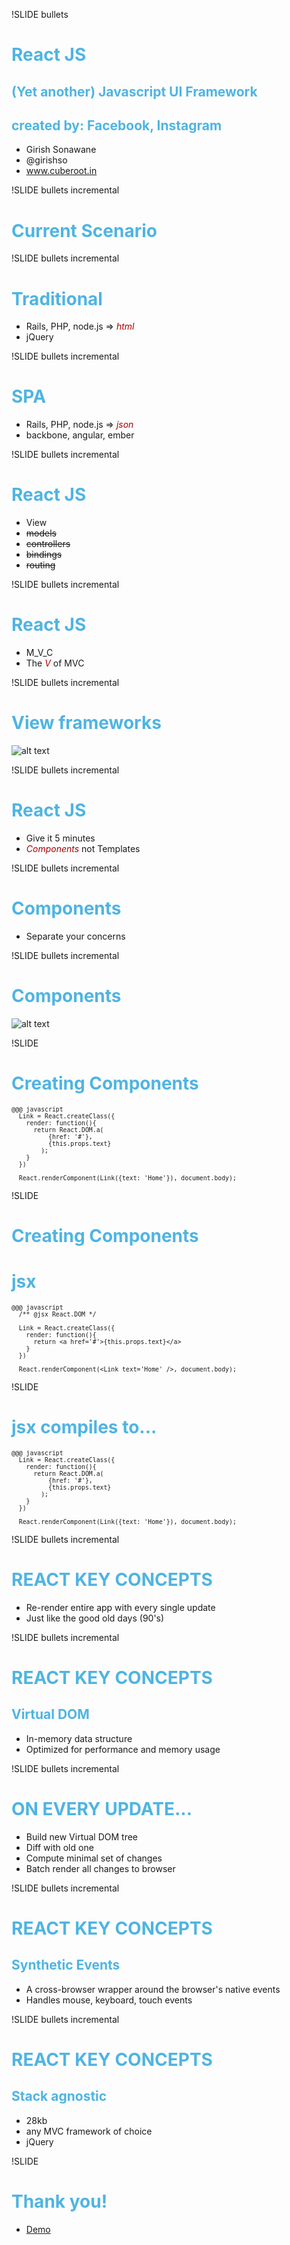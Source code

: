 <style>
.content {
  color: black;
}
.slide{
background: rgb(254,255,255);
background: -moz-linear-gradient(-45deg,  rgba(254,255,255,1) 0%, rgba(210,235,249,1) 100%);
background: -webkit-gradient(linear, left top, right bottom, color-stop(0%,rgba(254,255,255,1)), color-stop(100%,rgba(210,235,249,1)));
background: -webkit-linear-gradient(-45deg,  rgba(254,255,255,1) 0%,rgba(210,235,249,1) 100%);
background: -o-linear-gradient(-45deg,  rgba(254,255,255,1) 0%,rgba(210,235,249,1) 100%);
background: -ms-linear-gradient(-45deg,  rgba(254,255,255,1) 0%,rgba(210,235,249,1) 100%);
background: linear-gradient(135deg,  rgba(254,255,255,1) 0%,rgba(210,235,249,1) 100%);
filter: progid:DXImageTransform.Microsoft.gradient( startColorstr='#feffff', endColorstr='#d2ebf9',GradientType=1 );
}
h1, h2 {
  color: rgb(79, 180, 226);
}
.content::after {
}
#notes {
  color: #fff;
}
code {
font-size: 0.7em;
}
em {color: #a00;}
.execute {
  background-color:#FAF8D4;
}
.commandline code.command {
  font-size: 1.1em;
color: #F30C0C;
}
</style>
!SLIDE bullets
# React JS #
## (Yet another) Javascript UI Framework ##
## created by: Facebook, Instagram ##

* Girish Sonawane
* @girishso
* www.cuberoot.in

!SLIDE bullets incremental
# Current Scenario #

!SLIDE bullets incremental
# Traditional #
* Rails, PHP, node.js => _html_
* jQuery

!SLIDE bullets incremental
# SPA #
* Rails, PHP, node.js => _json_
* backbone, angular, ember

!SLIDE bullets incremental
# React JS #
* View
* <del>models</del>
* <del>controllers</del>
* <del>bindings</del>
* <del>routing</del>


!SLIDE bullets incremental
# React JS #
* M_V_C
* The _V_ of MVC


!SLIDE bullets incremental
# View frameworks #
![alt text](../images/frameworks.png)


!SLIDE bullets incremental
# React JS #
* Give it 5 minutes
* _Components_ not Templates



!SLIDE bullets incremental
# Components #
* Separate your concerns

!SLIDE bullets incremental
# Components #
![alt text](../images/issue.png)

!SLIDE
# Creating Components #
    @@@ javascript
      Link = React.createClass({
        render: function(){
          return React.DOM.a(
              {href: '#'},
              {this.props.text}
            );
        }
      })

      React.renderComponent(Link({text: 'Home'}), document.body);

!SLIDE
# Creating Components #
# jsx #
    @@@ javascript
      /** @jsx React.DOM */

      Link = React.createClass({
        render: function(){
          return <a href='#'>{this.props.text}</a>
        }
      })

      React.renderComponent(<Link text='Home' />, document.body);

!SLIDE
# jsx compiles to... #
    @@@ javascript
      Link = React.createClass({
        render: function(){
          return React.DOM.a(
              {href: '#'},
              {this.props.text}
            );
        }
      })

      React.renderComponent(Link({text: 'Home'}), document.body);

!SLIDE bullets incremental
# REACT KEY CONCEPTS #
* Re-render entire app with every single update
* Just like the good old days (90's)

!SLIDE bullets incremental
# REACT KEY CONCEPTS #
## Virtual DOM ##
* In-memory data structure
* Optimized for performance and memory usage

!SLIDE bullets incremental
# ON EVERY UPDATE... #
* Build new Virtual DOM tree
* Diff with old one
* Compute minimal set of changes
* Batch render all changes to browser

!SLIDE bullets incremental
# REACT KEY CONCEPTS #
## Synthetic Events ##
* A cross-browser wrapper around the browser's native events
* Handles mouse, keyboard, touch events


!SLIDE bullets incremental
# REACT KEY CONCEPTS #
## Stack agnostic ##
* 28kb
* any MVC framework of choice
* jQuery

!SLIDE
# Thank you! #
* [Demo](http://jsbin.com/guzux/3/edit)

